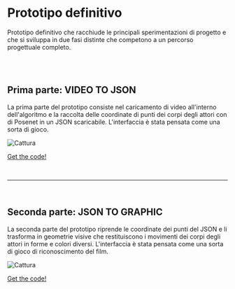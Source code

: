 # Prototipo definitivo 
Prototipo definitivo che racchiude le principali sperimentazioni di progetto e che si sviluppa in due fasi distinte che competono a un percorso progettuale completo.

<br>
<br>

## Prima parte: VIDEO TO JSON
La prima parte del prototipo consiste nel caricamento di video all'interno dell'algoritmo e la raccolta delle coordinate di punti dei corpi degli attori con di Posenet in un JSON scaricabile. L'interfaccia è stata pensata come una sorta di gioco.

![Cattura](https://user-images.githubusercontent.com/76476654/122469052-c4f31b80-cfbc-11eb-8565-6f526446e07c.JPG)

[Get the code!](https://editor.p5js.org/Gaia/full/7O7PV3XY6)

<br>

***

<br>

## Seconda parte: JSON TO GRAPHIC 
La seconda parte del prototipo riprende le coordinate dei punti del JSON e li trasforma in geometrie visive che restituiscono i movimenti dei corpi degli attori in forme e colori diversi. L'interfaccia è stata pensata come una sorta di gioco di riconoscimento del film.

![Cattura](https://user-images.githubusercontent.com/76476654/122469562-637f7c80-cfbd-11eb-9dae-230dae731cc0.JPG)

[Get the code!](https://editor.p5js.org/Gaia/full/0lz9zC_Nd)
